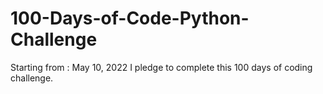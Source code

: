 # 100-Days-of-Code-Python-Challenge

Starting from : May 10, 2022
I pledge to complete this 100 days of coding challenge.
